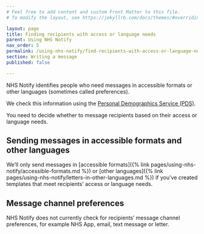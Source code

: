 ```yaml
---
# Feel free to add content and custom Front Matter to this file.
# To modify the layout, see https://jekyllrb.com/docs/themes/#overriding-theme-defaults

layout: page
title: Finding recipients with access or language needs
parent: Using NHS Notify
nav_order: 5
permalink: /using-nhs-notify/find-recipients-with-access-or-language-needs
section: Writing a message
published: false

---
```


NHS Notify identifies people who need messages in accessible formats or other languages (sometimes called preferences).

We check this information using the [Personal Demographics Service (PDS)](https://digital.nhs.uk/services/personal-demographics-service).

You need to decide whether to message recipients based on their access or language needs.

## Sending messages in accessible formats and other languages

We’ll only send messages in [accessible formats]({% link pages/using-nhs-notify/accessible-formats.md %}) or [other languages]({% link pages/using-nhs-notify/letters-in-other-languages.md %}) if you’ve created templates that meet recipients’ access or language needs.

## Message channel preferences

NHS Notify does not currently check for recipients’ message channel preferences, for example NHS App, email, text message or letter.
